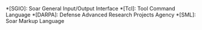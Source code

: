 <!-- <!-- markdownlint-disable-file MD041-->

*[SGIO]: Soar General Input/Output Interface
*[Tcl]: Tool Command Language
*[DARPA]: Defense Advanced Research Projects Agency
*[SML]: Soar Markup Language